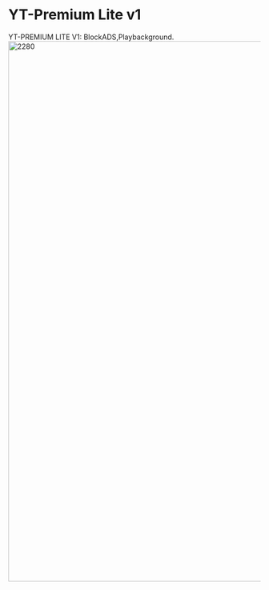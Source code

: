 # YT-Premium Lite v1
YT-PREMIUM LITE V1: BlockADS,Playbackground.
<img src="https://user-images.githubusercontent.com/121789347/210259003-506aa6d4-a65c-474c-913a-72416fd43c5f.png" alt="2280" width="1080" />
